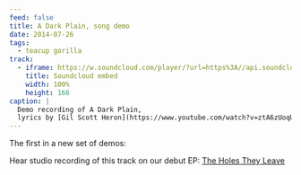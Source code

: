 ```yaml
---
feed: false
title: A Dark Plain, song demo
date: 2014-07-26
tags:
  - teacup gorilla
track:
  - iframe: https://w.soundcloud.com/player/?url=https%3A//api.soundcloud.com/tracks/159477907&amp;color=ff0000&amp;auto_play=false&amp;hide_related=false&amp;show_comments=true&amp;show_user=true&amp;show_reposts=false
    title: Soundcloud embed
    width: 100%
    height: 166
caption: |
  Demo recording of A Dark Plain,
  lyrics by [Gil Scott Heron](https://www.youtube.com/watch?v=ztA6zUoqUcc)
---
```


The first in a new set of demos:

<figure>
  <media-gallery
    :@from-data="track"
  ></media-gallery>
  <figcaption @html="mdI(caption)"></figcaption>
</figure>

Hear studio recording of this track
on our debut EP:
[The Holes They Leave](/music/albums/holes-they-leave/)
